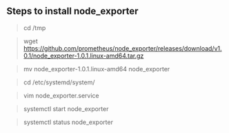 ## Steps to install node_exporter

> cd /tmp

> wget https://github.com/prometheus/node_exporter/releases/download/v1.0.1/node_exporter-1.0.1.linux-amd64.tar.gz

> mv node_exporter-1.0.1.linux-amd64 node_exporter

> cd /etc/systemd/system/

> vim node_exporter.service

> systemctl start node_exporter

> systemctl status node_exporter
